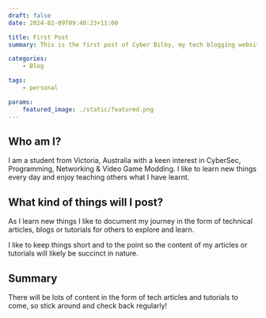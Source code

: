 ```yaml
---
draft: false
date: 2024-02-09T09:40:23+11:00

title: First Post
summary: This is the first post of Cyber Bilby, my tech blogging website.

categories:
    - Blog

tags:
    - personal

params:
    featured_image: ./static/featured.png
---
```


## Who am I?

I am a student from Victoria, Australia with a keen interest in CyberSec, Programming, Networking & Video Game Modding. I like to learn new things every day and enjoy teaching others what I have learnt.

## What kind of things will I post?

As I learn new things I like to document my journey in the form of technical articles, blogs or tutorials for others to explore and learn.

I like to keep things short and to the point so the content of my articles or tutorials will likely be succinct in nature.

## Summary

There will be lots of content in the form of tech articles and tutorials to come, so stick around and check back regularly!